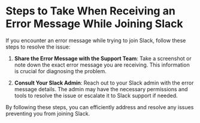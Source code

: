 # Steps to Take When Receiving an Error Message While Joining Slack

If you encounter an error message while trying to join Slack, follow these steps to resolve the issue:

1. **Share the Error Message with the Support Team**: Take a screenshot or note down the exact error message you are receiving. This information is crucial for diagnosing the problem.

2. **Consult Your Slack Admin**: Reach out to your Slack admin with the error message details. The admin may have the necessary permissions and tools to resolve the issue or escalate it to Slack support if needed.

By following these steps, you can efficiently address and resolve any issues preventing you from joining Slack.